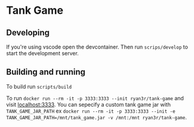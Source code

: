 # Tank Game

## Developing

If you're using vscode open the devcontainer.  Then run `scrips/develop` to start the development server.

## Building and running

To build run `scripts/build`

To run `docker run --rm -it -p 3333:3333 --init ryan3r/tank-game` and visit [localhost:3333](http://localhost:3333/). You can sepecify a custom tank game jar with `TANK_GAME_JAR_PATH` ex `docker run --rm -it -p 3333:3333 --init -e TANK_GAME_JAR_PATH=/mnt/tank_game.jar -v /mnt:/mnt ryan3r/tank-game`.
